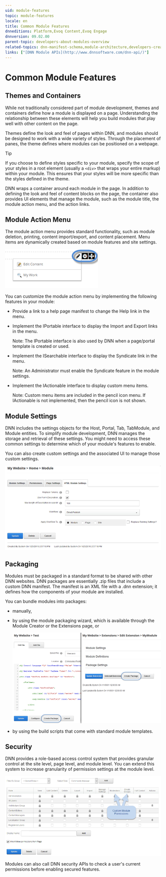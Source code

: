 ```yaml
---
uid: module-features
topic: module-features
locale: en
title: Common Module Features
dnneditions: Platform,Evoq Content,Evoq Engage
dnnversion: 09.02.00
parent-topic: developers-about-modules-overview
related-topics: dnn-manifest-schema,module-architecture,developers-creating-modules-overview,about-evs
links: ["[DNN Module APIs](http://www.dnnsoftware.com/dnn-api/)"]
---
```


# Common Module Features

## Themes and Containers

While not traditionally considered part of module development, themes and containers define how a module is displayed on a page. Understanding the relationship between these elements will help you build modules that play well with other content on the page.

Themes define the look and feel of pages within DNN, and modules should be designed to work with a wide variety of styles. Through the placement of panes, the theme defines where modules can be positioned on a webpage.

> [!Tip]
> If you choose to define styles specific to your module, specify the scope of your styles in a root element (usually a `<div>` that wraps your entire markup) within your module. This ensures that your styles will be more specific than the styles defined in the theme.

DNN wraps a container around each module in the page. In addition to defining the look and feel of content blocks on the page, the container also provides UI elements that manage the module, such as the module title, the module action menu, and the action links.

## Module Action Menu

The module action menu provides standard functionality, such as module deletion, printing, content import/export, and content placement. Menu items are dynamically created based on module features and site settings.

  

![Module action menu](/images/scr-actionmenu-edit-icons.png)

  

You can customize the module action menu by implementing the following features in your module:

*   Provide a link to a help page manifest to change the Help link in the menu.
*   Implement the IPortable interface to display the Import and Export links in the menu.
    
    Note: The IPortable interface is also used by DNN when a page/portal template is created or used.
    
*   Implement the ISearchable interface to display the Syndicate link in the menu.
    
    Note: An Administrator must enable the Syndicate feature in the module settings.
    
*   Implement the IActionable interface to display custom menu items.
    
    Note: Custom menu items are included in the pencil icon menu. If IActionable is not implemented, then the pencil icon is not shown.
    

## Module Settings

DNN includes the settings objects for the Host, Portal, Tab, TabModule, and Module entities. To simplify module development, DNN manages the storage and retrieval of these settings. You might need to access these common settings to determine which of your module's features to enable.

You can also create custom settings and the associated UI to manage those custom settings.

  

![Custom module settings](/images/scr-module-settings.png)

  

## Packaging

Modules must be packaged in a standard format to be shared with other DNN websites. DNN packages are essentially .zip files that include a custom DNN manifest. The manifest is an XML file with a .dnn extension; it defines how the components of your module are installed.

You can bundle modules into packages:

*   manually,
*   by using the module packaging wizard, which is available through the Module Creator or the Extensions page, or  
    
    ![Click Create Package to start the wizard.](/images/scr-module-package.png)
    
      
    
*   by using the build scripts that come with standard module templates.

## Security

DNN provides a role-based access control system that provides granular control at the site level, page level, and module level. You can extend this system to increase granularity of permission settings at the module level.

  

![Include custom module permissions](/images/scr-module-permissions.png)

  

Modules can also call DNN security APIs to check a user's current permissions before enabling secured features.
